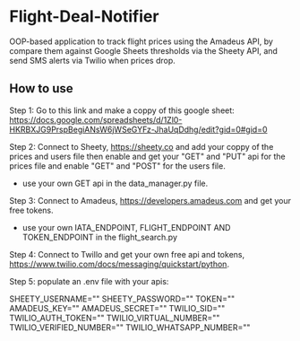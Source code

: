 # Flight-Deal-Notifier
OOP-based application to track flight prices using the Amadeus API, by compare them against Google Sheets thresholds via the Sheety API, and send SMS alerts via Twilio when prices drop.

## How to use

Step 1: Go to this link and make a coppy of this google sheet: https://docs.google.com/spreadsheets/d/1Zl0-HKRBXJG9PrspBegiANsW6jWSeGYFz-JhaUqDdhg/edit?gid=0#gid=0

Step 2: Connect to Sheety, https://sheety.co and add your coppy of the prices and users file then enable and get your "GET" and "PUT" api for the prices file and enable "GET" and "POST" for the users file.
  - use your own GET api in the data_manager.py file.
 
Step 3: Connect to Amadeus, https://developers.amadeus.com and get your free tokens.
  - use your own IATA_ENDPOINT, FLIGHT_ENDPOINT AND TOKEN_ENDPOINT in the flight_search.py

Step 4: Connect to Twillo and get your own free api and tokens, https://www.twilio.com/docs/messaging/quickstart/python.

Step 5: populate an .env file with your apis:

  SHEETY_USERNAME=""
  SHEETY_PASSWORD=""
  TOKEN=""
  AMADEUS_KEY=""
  AMADEUS_SECRET=""
  TWILIO_SID=""
  TWILIO_AUTH_TOKEN=""
  TWILIO_VIRTUAL_NUMBER=""
  TWILIO_VERIFIED_NUMBER=""
  TWILIO_WHATSAPP_NUMBER=""
